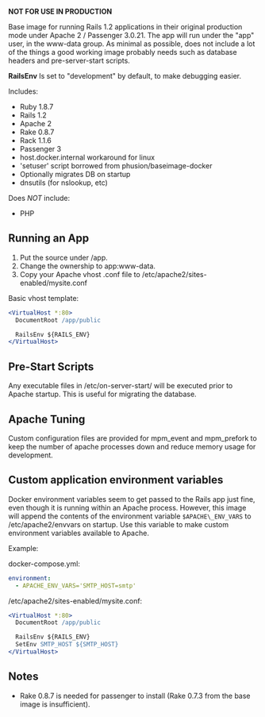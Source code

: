 **NOT FOR USE IN PRODUCTION**

Base image for running Rails 1.2 applications in their original production mode under Apache 2 / Passenger 3.0.21. The app will run under the "app" user, in the www-data group. As minimal as possible, does not include a lot of the things a good working image probably needs such as database headers and pre-server-start scripts.

**RailsEnv** Is set to "development" by default, to make debugging easier.

Includes:

* Ruby 1.8.7
* Rails 1.2
* Apache 2
* Rake 0.8.7
* Rack 1.1.6
* Passenger 3
* host.docker.internal workaround for linux
* 'setuser' script borrowed from phusion/baseimage-docker
* Optionally migrates DB on startup
* dnsutils (for nslookup, etc)

Does _NOT_ include:

* PHP

## Running an App

1. Put the source under /app.
2. Change the ownership to app:www-data.
3. Copy your Apache vhost .conf file to /etc/apache2/sites-enabled/mysite.conf

Basic vhost template:

```apache
<VirtualHost *:80>
  DocumentRoot /app/public

  RailsEnv ${RAILS_ENV}
</VirtualHost>
```

## Pre-Start Scripts

Any executable files in /etc/on-server-start/ will be executed prior to Apache startup. This is useful for migrating the database.

## Apache Tuning

Custom configuration files are provided for mpm\_event and mpm\_prefork to keep the number of apache processes down and reduce memory usage for development.

## Custom application environment variables

Docker environment variables seem to get passed to the Rails app just fine, even though it is running within an Apache process. However, this image will append the contents of the environment variable `$APACHE\_ENV_VARS` to /etc/apache2/envvars on startup. Use this variable to make custom environment variables available to Apache.

Example:

docker-compose.yml:
```yaml
environment:
  - APACHE_ENV_VARS='SMTP_HOST=smtp'
```

/etc/apache2/sites-enabled/mysite.conf:
```apache
<VirtualHost *:80>
  DocumentRoot /app/public

  RailsEnv ${RAILS_ENV}
  SetEnv SMTP_HOST ${SMTP_HOST}
</VirtualHost>
```

## Notes

* Rake 0.8.7 is needed for passenger to install (Rake 0.7.3 from the base image
  is insufficient).
